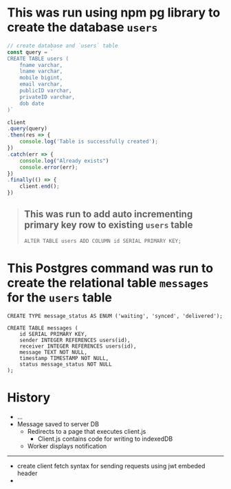 # This was run using npm pg library to create the database `users`
```js
// create database and `users` table
const query = `
CREATE TABLE users (
    fname varchar,
    lname varchar,
    mobile bigint,
    email varchar,
    publicID varchar,
    privateID varchar,
    dob date
)`

client
.query(query)
.then(res => {
    console.log('Table is successfully created');
})
.catch(err => {
    console.log("Already exists")
    console.error(err);
})
.finally(() => {
    client.end();
})
```

> ## This was run to add auto incrementing primary key row to existing `users` table
> ```postgres
> ALTER TABLE users ADD COLUMN id SERIAL PRIMARY KEY;
> ```

# This Postgres command was run to create the relational table `messages` for the `users` table
```postgres
CREATE TYPE message_status AS ENUM ('waiting', 'synced', 'delivered');

CREATE TABLE messages (
    id SERIAL PRIMARY KEY,
    sender INTEGER REFERENCES users(id),
    receiver INTEGER REFERENCES users(id),
    message TEXT NOT NULL,
    timestamp TIMESTAMP NOT NULL,
    status message_status NOT NULL
);
```

# History
* ...
* Message saved to server DB
  * Redirects to a page that executes client.js
    * Client.js contains code for writing to indexedDB
  * Worker displays notification
---
* create client fetch syntax for sending requests using jwt embeded header
* 